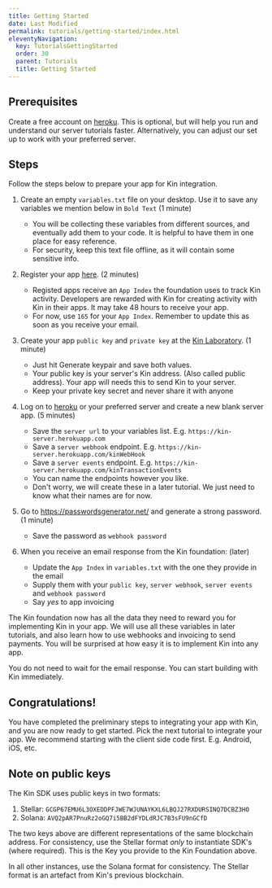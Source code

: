 ```yaml
---
title: Getting Started
date: Last Modified
permalink: tutorials/getting-started/index.html
eleventyNavigation:
  key: TutorialsGettingStarted
  order: 30
  parent: Tutorials
  title: Getting Started
---
```

## Prerequisites
Create a free account on [heroku](https://heroku.com/). This is optional, but will help you run and understand our server tutorials faster. Alternatively, you can adjust our set up to work with your preferred server.

## Steps
Follow the steps below to prepare your app for Kin integration.

1. Create an empty `variables.txt` file on your desktop. Use it to save any variables we mention below in `Bold Text` (1 minute)
    * You will be collecting these variables from different sources, and eventually add them to your code. It is helpful to have them in one place for easy reference. 
    * For security, keep this text file offline, as it will contain some sensitive info.

2. Register your app [here](https://docs.google.com/forms/d/e/1FAIpQLSdz60FPmUB7qBq-TF7NNmRgM5W8wIqqL5oVHmMRbtBBXppv4Q/viewform). (2 minutes)
    * Registed apps receive an `App Index` the foundation uses to track Kin activity. Developers are rewarded with Kin for creating activity with Kin in their apps. It may take 48 hours to receive your app. 
    * For now, use `165` for your `App Index`. Remember to update this as soon as you receive your email.

3. Create your app `public key` and `private key` at the [Kin Laboratory](https://laboratory.kin.org/#account-creator?network=test). (1 minute)
    * Just hit Generate keypair and save both values.
    * Your public key is your server's Kin address. (Also called public address). Your app will needs this to send Kin to your server.
    * Keep your private key secret and never share it with anyone

4. Log on to [heroku](https://heroku.com/) or your preferred server and create a new blank server app. (5 minutes)
    * Save the `server url` to your variables list. E.g. `https://kin-server.herokuapp.com`
    * Save a `server webhook` endpoint. E.g. `https://kin-server.herokuapp.com/kinWebHook`
     * Save a `server events` endpoint. E.g. `https://kin-server.herokuapp.com/kinTransactionEvents`
     * You can name the endpoints however you like.
     * Don't worry, we will create these in a later tutorial. We just need to know what their names are for now.
5. Go to https://passwordsgenerator.net/ and generate a strong password. (1 minute)
    * Save the password as `webhook password`
6. When you receive an email response from the Kin foundation: (later)
    * Update the `App Index` in `variables.txt` with the one they provide in the email
    * Supply them with your `public key`, `server webhook`, `server events` and `webhook password`
    * Say *yes* to app invoicing

The Kin foundation now has all the data they need to reward you for implementing Kin in your app. We will use all these variables in later tutorials, and also learn how to use webhooks and invoicing to send payments. You will be surprised at how easy it is to implement Kin into any app.

You do not need to wait for the email response. You can start building with Kin immediately.
## Congratulations!
You have completed the preliminary steps to integrating your app with Kin, and you are now ready to get started. Pick the next tutorial to integrate your app. We recommend starting with the client side code first. E.g. Android, iOS, etc.


## Note on public keys
The Kin SDK uses public keys in two formats:
1. Stellar: `GCGP67EMU6L3OXEDDPFJWE7WJUNAYKXL6LBQJ27RXDURSINQ7DCBZ3HO`
2. Solana:  `AVQ2pAR7PnuRz2oGQ7i5BB2dFYDLdRJC7B3sFU9nGCfD`

The two keys above are different representations of the same blockchain address. For consistency, use the Stellar format *only* to instantiate SDK's (where required). This is the Key you provide to the Kin Foundation above.

In all other instances, use the Solana format for consistency. The Stellar format is an artefact from Kin's previous blockchain.